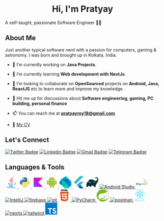 <h1 align="center">Hi, I'm Pratyay </h1>
A self-taught, passionate Software Engineer 👨‍💻
<!--</br>
 <p align="left"> <img src="https://komarev.com/ghpvc/?username=Kyoshiin&label=Profile%20views&color=0e75b6&style=flat" alt="Kyoshiin" /> </p> -->

## About Me
Just another typical software nerd with a passion for computers, gaming & astronomy. I was born and brought up in Kolkata, India.

- 🔭 I’m currently working on **Java Projects**.

- 🌱 I’m currently learning **Web development with NextJs**.

- 👯 I’m looking to collaborate on **OpenSourced** projects on **Android, Java, ReactJS** etc to learn more and improve my knowledge.

- 💬 Hit me up for discussions about **Software engineering, gaming, PC building, personal finance**

- 📫 You can reach me at **pratyayroy18@gmail.com**

- 📃 [My CV](https://drive.google.com/file/d/1K3Mqom35N2mhs1TyeMd1_xBtmfD5iRHk/view?usp=sharing)

## Let's Connect

[![Twitter Badge](https://img.shields.io/badge/-@Pratyayroy18-1ca0f1?style=flat-square&labelColor=1ca0f1&logo=twitter&logoColor=white&link=https://twitter.com/Pratyayroy18)](https://twitter.com/Pratyayroy18) 
[![Linkedin Badge](https://img.shields.io/badge/roy-pratyay-blue?style=flat-square&logo=Linkedin&logoColor=white&link=https://www.linkedin.com/in/roy-pratyay/)](https://www.linkedin.com/in/roy-pratyay)
[![Gmail Badge](https://img.shields.io/badge/-pratyayroy18@gmail.com-c14438?style=flat-square&logo=Gmail&logoColor=white&link=mailto:pratyayroy18@gmail.com)](mailto:pratyayroy18@gmail.com)
[![Telegram Badge](https://img.shields.io/badge/-pratyay_roy-1ca0f1?style=flat-square&labelColor=1ca0f1&logo=telegram&logoColor=white&link=https://t.me/pratyay_roy)](https://t.me/kyoshin99)

## Languages & Tools
<p align="left">
 </a> <a href="https://www.java.com/en/" target="_blank"> <img src="https://github.com/devicons/devicon/blob/master/icons/java/java-original.svg" alt="Java" width="40" height="40"/> </a>
 <a href="https://www.python.org/" target="_blank"> <img src="https://github.com/devicons/devicon/blob/master/icons/python/python-original.svg" alt="Python" width="40" height="40"/> </a> 
 <a href="https://kotlinlang.org/" target="_blank"> <img src="https://github.com/devicons/devicon/blob/master/icons/kotlin/kotlin-original.svg" alt="Kotlin" width="40" height="40"/> </a>
 <a href="https://www.android.com/intl/en_in/" target="_blank"> <img src="https://github.com/devicons/devicon/blob/master/icons/android/android-original.svg" alt="Android" width="40" height="40"/> </a>
 <a href="https://dart.dev/" target="_blank"> <img src="https://github.com/devicons/devicon/blob/master/icons/dart/dart-original.svg" alt="Dart" width="40" height="40"/> </a> 
 <a href="https://flutter.dev/" target="_blank"> <img src="https://github.com/devicons/devicon/blob/master/icons/flutter/flutter-original.svg" alt="Flutter" width="40" height="40"/> </a> 
 <a href="https://gradle.org/" target="_blank"> <img src="https://github.com/devicons/devicon/blob/master/icons/gradle/gradle-plain.svg" alt="gradle" width="40" height="40"/> </a> 
 <a href="https://developer.android.com/studio" target="_blank"> <img src="https://upload.wikimedia.org/wikipedia/commons/thumb/e/e3/Android_Studio_Icon_%282014-2019%29.svg/1200px-Android_Studio_Icon_%282014-2019%29.svg.png" alt="Android Studio" width="40" height="40"/> </a> 
 <a href="https://www.mysql.com/" target="_blank"> <img src="https://raw.githubusercontent.com/devicons/devicon/master/icons/mysql/mysql-original-wordmark.svg" alt="mysql" width="40" height="40"/> </a>
 <a href="https://www.jetbrains.com/idea/" target="_blank"> <img src="https://upload.wikimedia.org/wikipedia/commons/thumb/9/9c/IntelliJ_IDEA_Icon.svg/1024px-IntelliJ_IDEA_Icon.svg.png" alt="IntelliJ" width="40" height="40"/>   
 <a href="https://firebase.google.com/" target="_blank"> <img src="https://www.vectorlogo.zone/logos/firebase/firebase-icon.svg" alt="firebase" width="40" height="40"/> </a> 
 <a href="https://git-scm.com/" target="_blank"> <img src="https://www.vectorlogo.zone/logos/git-scm/git-scm-icon.svg" alt="git" width="40" height="40"/> </a>  
 <a href="https://www.w3.org/html/" target="_blank"> <img src="https://raw.githubusercontent.com/devicons/devicon/master/icons/html5/html5-original-wordmark.svg" alt="html5" width="40" height="40"/> </a> 
 <a href="https://www.jetbrains.com/pycharm/" target="_blank"> <img src="https://upload.wikimedia.org/wikipedia/commons/thumb/1/1d/PyCharm_Icon.svg/1200px-PyCharm_Icon.svg.png" alt="PyCharm" width="40" height="40"/> </a> 
 <a href="https://spring.io/" target="_blank"> <img src="https://github.com/devicons/devicon/blob/master/icons/spring/spring-original.svg" alt="spring" width="40" height="40"/> </a>    
 <a href="https://postman.com" target="_blank"> <img src="https://www.vectorlogo.zone/logos/getpostman/getpostman-icon.svg" alt="postman" width="40" height="40"/> </a>   
  <a href="https://reactjs.org/" target="_blank" rel="noreferrer"> <img src="https://raw.githubusercontent.com/devicons/devicon/master/icons/react/react-original-wordmark.svg" alt="react" width="40" height="40"/> </a>
 <a href="https://nextjs.org/" target="_blank" rel="noreferrer"> <img src="https://cdn.worldvectorlogo.com/logos/nextjs-2.svg" alt="nextjs" width="40" height="40"/> </a>
  <a href="https://tailwindcss.com/" target="_blank" rel="noreferrer"> <img src="https://www.vectorlogo.zone/logos/tailwindcss/tailwindcss-icon.svg" alt="tailwind" width="40" height="40"/> </a> 
  <a href="https://www.typescriptlang.org/" target="_blank" rel="noreferrer"> <img src="https://raw.githubusercontent.com/devicons/devicon/master/icons/typescript/typescript-original.svg" alt="typescript" width="40" height="40"/> </a>
</p><br>


<!-- Profile STATS

<p><img align="left" src="https://github-readme-stats.vercel.app/api/top-langs?username=pratyay-roy&show_icons=true&locale=en&layout=compact" alt="pratyay-roy" /></p>

<p>&nbsp;<img align="center" src="https://github-readme-stats.vercel.app/api?username=pratyay-roy&show_icons=true&locale=en" alt="pratyay-roy" />/p>
-->

